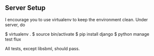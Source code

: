 Server Setup
-------------------


I encourage you to use virtualenv to keep the environment clean. Under server, do

$ virtualenv .
$ source bin/activate
$ pip install django
$ python manage test flux

All tests, except libsbml, should pass.


